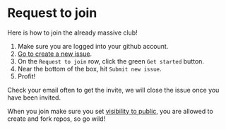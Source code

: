 # Request to join

Here is how to join the already massive club!

1. Make sure you are logged into your github account.
2. [Go to create a new issue](https://github.com/3v3ry0n3/request-to-join/issues/new/choose).
3. On the `Request to join` row, click the green `Get started` button.
4. Near the bottom of the box, hit `Submit new issue`.
5. Profit!

Check your email often to get the invite, we will close the issue once you have been invited. 

When you join make sure you set [visibility to public](https://docs.github.com/en/account-and-profile/setting-up-and-managing-your-personal-account-on-github/managing-your-membership-in-organizations/publicizing-or-hiding-organization-membership), you are allowed to create and fork repos, so go wild!
